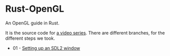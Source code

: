 # Rust-OpenGL
An OpenGL guide in Rust.

It is the source code for [a video series](https://www.youtube.com/playlist?list=PLFBSAg3dVe4weA1KNoEPRC_30d-og7gKM). There are different branches, for the different steps we took.
- 01 - [Setting up an SDL2 window](https://www.youtube.com/watch?v=7qgdCq8ufYE&list=PLFBSAg3dVe4weA1KNoEPRC_30d-og7gKM&ab_channel=Codeus)
